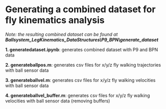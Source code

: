 # Generating a combined dataset for fly kinematics analysis

_Note: the resulting combined dataset can be found at **Ballsystem_LegKinematics_DataStructures\P9_BPN\generate_dataset**_

**1. generatedataset.ipynb**: generates combined dataset with P9 and BPN data

**2. generateballpos.m**: generates csv files for x/y/z fly walking trajectories with ball sensor data

**3. generateballvel.m**: generates csv files for x/y/z fly walking velocities with ball sensor data

**4. generateballvel_buffer.m**: generates csv files for x/y/z fly walking velocities with ball sensor data (removing buffers)
